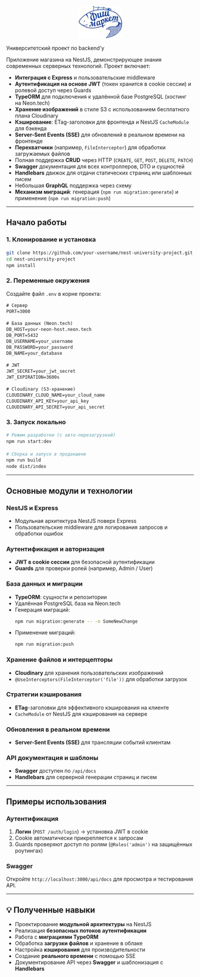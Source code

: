 <p align="center">
  <a href="http://nestjs.com/" target="blank"><img src="./public/images/logo.png" width="120" alt="Nest Logo" /></a>
</p>

Университетский проект по backend'у 

Приложение магазина на NestJS, демонстрирующее знания современных серверных технологий. Проект включает:

- **Интеграция с Express** и пользовательские middleware  
- **Аутентификация на основе JWT** (токен хранится в cookie сессии) и ролевой доступ через Guards  
- **TypeORM** для подключения к удалённой базе PostgreSQL (хостинг на Neon.tech)  
- **Хранение изображений** в стиле S3 с использованием бесплатного плана Cloudinary  
- **Кэширование**: ETag-заголовки для фронтенда и NestJS `CacheModule` для бэкенда  
- **Server-Sent Events (SSE)** для обновлений в реальном времени на фронтенде  
- **Перехватчики** (например, `FileInterceptor`) для обработки загружаемых файлов  
- Полная поддержка **CRUD** через HTTP (`CREATE`, `GET`, `POST`, `DELETE`, `PATCH`)  
- **Swagger** документация для всех контроллеров, DTO и сущностей  
- **Handlebars** движок для отдачи статических страниц или шаблонных писем  
- Небольшая **GraphQL** поддержка через схему  
- **Механизм миграций**: генерация (`npm run migration:generate`) и применение (`npm run migration:push`)

---

## Начало работы

### 1. Клонирование и установка
```bash
git clone https://github.com/your-username/nest-university-project.git
cd nest-university-project
npm install
```

### 2. Переменные окружения

Создайте файл `.env` в корне проекта:

```dotenv
# Сервер
PORT=3000

# База данных (Neon.tech)
DB_HOST=your-neon-host.neon.tech
DB_PORT=5432
DB_USERNAME=your_username
DB_PASSWORD=your_password
DB_NAME=your_database

# JWT
JWT_SECRET=your_jwt_secret
JWT_EXPIRATION=3600s

# Cloudinary (S3-хранение)
CLOUDINARY_CLOUD_NAME=your_cloud_name
CLOUDINARY_API_KEY=your_api_key
CLOUDINARY_API_SECRET=your_api_secret
```

### 3. Запуск локально
```bash
# Режим разработки (с авто-перезагрузкой)
npm run start:dev

# Сборка и запуск в продакшене
npm run build
node dist/index
```

---

## Основные модули и технологии

### NestJS и Express
- Модульная архитектура NestJS поверх Express  
- Пользовательские middleware для логирования запросов и обработки ошибок

### Аутентификация и авторизация
- **JWT в cookie сессии** для безопасной аутентификации  
- **Guards** для проверки ролей (например, Admin / User)

### База данных и миграции
- **TypeORM**: сущности и репозитории  
- Удалённая PostgreSQL база на Neon.tech  
- Генерация миграций:
  ```bash
  npm run migration:generate -- -n SomeNewChange
  ```
- Применение миграций:
  ```bash
  npm run migration:push
  ```

### Хранение файлов и интерцепторы
- **Cloudinary** для хранения пользовательских изображений  
- `@UseInterceptors(FileInterceptor('file'))` для обработки загрузок  

### Стратегии кэширования
- **ETag**-заголовки для эффективного кэширования на клиенте  
- `CacheModule` от NestJS для кэширования на сервере

### Обновления в реальном времени
- **Server-Sent Events (SSE)** для трансляции событий клиентам  

### API документация и шаблоны
- **Swagger** доступен по `/api/docs`  
- **Handlebars** для серверной генерации страниц и писем  

---

## Примеры использования

### Аутентификация
1. **Логин** (`POST /auth/login`) → установка JWT в cookie  
2. Cookie автоматически прикрепляется к запросам  
3. Guards проверяют доступ по ролям (`@Roles('admin')` на защищённых роутингах)



### Swagger
Откройте `http://localhost:3000/api/docs` для просмотра и тестирования API.

---

## 💡 Полученные навыки

- Проектирование **модульной архитектуры** на NestJS  
- Реализация **безопасных потоков аутентификации**  
- Работа с **миграциями TypeORM**  
- Обработка **загрузки файлов** и хранение в облаке  
- Настройка **кэширования** для производительности  
- Создание **реального времени** с помощью SSE  
- Документирование API через **Swagger** и шаблонизация с **Handlebars**
